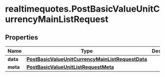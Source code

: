 # realtimequotes.PostBasicValueUnitCurrencyMainListRequest

## Properties

Name | Type | Description | Notes
------------ | ------------- | ------------- | -------------
**data** | [**PostBasicValueUnitCurrencyMainListRequestData**](PostBasicValueUnitCurrencyMainListRequestData.md) |  | [optional] 
**meta** | [**PostBasicValueUnitListRequestMeta**](PostBasicValueUnitListRequestMeta.md) |  | [optional] 


